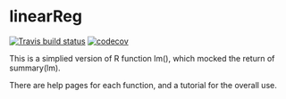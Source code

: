 # linearReg
<!-- badges: start -->
  [![Travis build status](https://travis-ci.org/LitianZhou/linearReg.svg?branch=master)](https://travis-ci.org/LitianZhou/linearReg)
  [![codecov](https://codecov.io/gh/LitianZhou/linearReg/branch/master/graph/badge.svg)](https://codecov.io/gh/LitianZhou/linearReg)
<!-- badges: end -->

This is a simplied version of R function lm(), which mocked the return of summary(lm).

There are help pages for each function, and a tutorial for the overall use.
